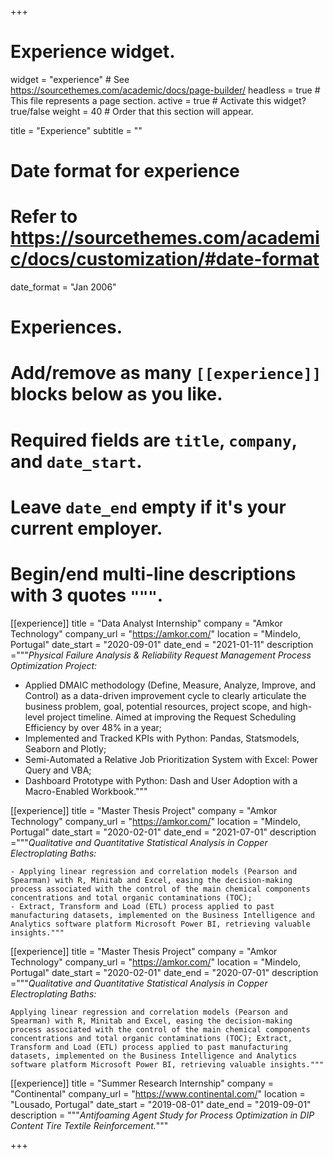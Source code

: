 +++
# Experience widget.
widget = "experience"  # See https://sourcethemes.com/academic/docs/page-builder/
headless = true  # This file represents a page section.
active = true  # Activate this widget? true/false
weight = 40  # Order that this section will appear.

title = "Experience"
subtitle = ""

# Date format for experience
#   Refer to https://sourcethemes.com/academic/docs/customization/#date-format
date_format = "Jan 2006"

# Experiences.
#   Add/remove as many `[[experience]]` blocks below as you like.
#   Required fields are `title`, `company`, and `date_start`.
#   Leave `date_end` empty if it's your current employer.
#   Begin/end multi-line descriptions with 3 quotes `"""`.


[[experience]]
  title = "Data Analyst Internship"
  company = "Amkor Technology"
  company_url = "https://amkor.com/"
  location = "Mindelo, Portugal"
  date_start = "2020-09-01"
  date_end = "2021-01-11"
  description ="""_Physical Failure Analysis & Reliability Request Management Process Optimization Project:_

  - Applied DMAIC methodology (Define, Measure, Analyze, Improve, and Control) as a data-driven improvement cycle to clearly articulate the business problem, goal, potential resources, project scope, and high-level project timeline. Aimed at improving the Request Scheduling Efficiency by over 48% in a year;
  - Implemented and Tracked KPIs with Python: Pandas, Statsmodels, Seaborn and Plotly;
  - Semi-Automated a Relative Job Prioritization System with Excel: Power Query and VBA;
  - Dashboard Prototype with Python: Dash and User Adoption with a Macro-Enabled Workbook."""

  [[experience]]
    title = "Master Thesis Project"
    company = "Amkor Technology"
    company_url = "https://amkor.com/"
    location = "Mindelo, Portugal"
    date_start = "2020-02-01"
    date_end = "2021-07-01"
    description ="""_Qualitative and Quantitative Statistical Analysis in Copper Electroplating Baths:_

    - Applying linear regression and correlation models (Pearson and Spearman) with R, Minitab and Excel, easing the decision-making process associated with the control of the main chemical components concentrations and total organic contaminations (TOC);
    - Extract, Transform and Load (ETL) process applied to past manufacturing datasets, implemented on the Business Intelligence and Analytics software platform Microsoft Power BI, retrieving valuable insights."""

  [[experience]]
    title = "Master Thesis Project"
    company = "Amkor Technology"
    company_url = "https://amkor.com/"
    location = "Mindelo, Portugal"
    date_start = "2020-02-01"
    date_end = "2020-07-01"
    description ="""_Qualitative and Quantitative Statistical Analysis in Copper Electroplating Baths:_  

    Applying linear regression and correlation models (Pearson and Spearman) with R, Minitab and Excel, easing the decision-making process associated with the control of the main chemical components concentrations and total organic contaminations (TOC); Extract, Transform and Load (ETL) process applied to past manufacturing datasets, implemented on the Business Intelligence and Analytics software platform Microsoft Power BI, retrieving valuable insights."""

[[experience]]
  title = "Summer Research Internship"
  company = "Continental"
  company_url = "https://www.continental.com/"
  location = "Lousado, Portugal"
  date_start = "2019-08-01"
  date_end = "2019-09-01"
  description = """_Antifoaming Agent Study for Process Optimization in DIP Content Tire Textile Reinforcement._"""

+++
